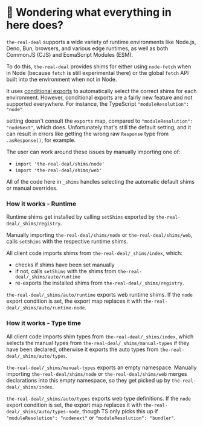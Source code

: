 # 👋 Wondering what everything in here does?

`the-real-deal` supports a wide variety of runtime environments like Node.js, Deno, Bun, browsers, and various
edge runtimes, as well as both CommonJS (CJS) and EcmaScript Modules (ESM).

To do this, `the-real-deal` provides shims for either using `node-fetch` when in Node (because `fetch` is still experimental there) or the global `fetch` API built into the environment when not in Node.

It uses [conditional exports](https://nodejs.org/api/packages.html#conditional-exports) to
automatically select the correct shims for each environment. However, conditional exports are a fairly new
feature and not supported everywhere. For instance, the TypeScript `"moduleResolution": "node"`

setting doesn't consult the `exports` map, compared to `"moduleResolution": "nodeNext"`, which does.
Unfortunately that's still the default setting, and it can result in errors like
getting the wrong raw `Response` type from `.asResponse()`, for example.

The user can work around these issues by manually importing one of:

- `import 'the-real-deal/shims/node'`
- `import 'the-real-deal/shims/web'`

All of the code here in `_shims` handles selecting the automatic default shims or manual overrides.

### How it works - Runtime

Runtime shims get installed by calling `setShims` exported by `the-real-deal/_shims/registry`.

Manually importing `the-real-deal/shims/node` or `the-real-deal/shims/web`, calls `setShims` with the respective runtime shims.

All client code imports shims from `the-real-deal/_shims/index`, which:

- checks if shims have been set manually
- if not, calls `setShims` with the shims from `the-real-deal/_shims/auto/runtime`
- re-exports the installed shims from `the-real-deal/_shims/registry`.

`the-real-deal/_shims/auto/runtime` exports web runtime shims.
If the `node` export condition is set, the export map replaces it with `the-real-deal/_shims/auto/runtime-node`.

### How it works - Type time

All client code imports shim types from `the-real-deal/_shims/index`, which selects the manual types from `the-real-deal/_shims/manual-types` if they have been declared, otherwise it exports the auto types from `the-real-deal/_shims/auto/types`.

`the-real-deal/_shims/manual-types` exports an empty namespace.
Manually importing `the-real-deal/shims/node` or `the-real-deal/shims/web` merges declarations into this empty namespace, so they get picked up by `the-real-deal/_shims/index`.

`the-real-deal/_shims/auto/types` exports web type definitions.
If the `node` export condition is set, the export map replaces it with `the-real-deal/_shims/auto/types-node`, though TS only picks this up if `"moduleResolution": "nodenext"` or `"moduleResolution": "bundler"`.

